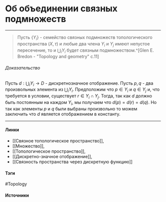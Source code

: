 # Об объединении связных подмножеств
***
>Пусть $\{Y_{i}\}$ - семейство связных подмножеств топологического пространства $(X,\tau)$ и любые два члена $Y_{i}$ и $Y_{j}$ имеют непустое пересечение, то и $\bigcup_{i}Y_{i}$ будет связным подмножеством.^[Glen E. Bredon - "Topology and geometry" c.11]

###### Доказательство
Пусть $d:\bigcup_{i}Y_{i}\to D$ - дискретнозначное отображение. Пусть $p,q$ - два произвольных элемента из $\bigcup_{i}Y_{i}$. Предположим что $p\in Y_{i}$ и $q\in Y_{j}$ и, что требуется в условии, существует $r\in Y_{i}\cap Y_{j}$. Тогда, так как $d$ должно быть постоянным на каждом $Y_{i}$, мы получаем что $d(p)=d(r)=d(q)$. Но так как элементы $p$ и $q$ были выбраны произвольно то можем заключить что $d$ является отображением в константу.
***
#### Линки
- [[Связное топологическое пространство]],
- [[Множество]],
- [[Топологическое пространство]],
- [[Дискретно-значное отображение]],
- [[Связность пространства через дискретную функцию]]
#### Тэги
 #Topology 
#### Источники